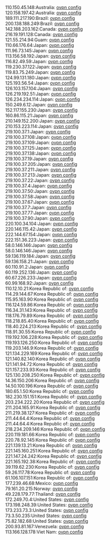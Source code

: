 110.150.45.148:Australia: [ovpn config](vpn/110_150_45_148.ovpn)  
120.158.197.42:Australia: [ovpn config](vpn/120_158_197_42.ovpn)  
189.111.217.190:Brazil: [ovpn config](vpn/189_111_217_190.ovpn)  
200.138.188.249:Brazil: [ovpn config](vpn/200_138_188_249.ovpn)  
142.188.203.162:Canada: [ovpn config](vpn/142_188_203_162.ovpn)  
216.19.191.128:Canada: [ovpn config](vpn/216_19_191_128.ovpn)  
121.55.214.94:Guam: [ovpn config](vpn/121_55_214_94.ovpn)  
110.66.176.64:Japan: [ovpn config](vpn/110_66_176_64.ovpn)  
111.96.73.145:Japan: [ovpn config](vpn/111_96_73_145.ovpn)  
113.156.58.192:Japan: [ovpn config](vpn/113_156_58_192.ovpn)  
116.82.49.59:Japan: [ovpn config](vpn/116_82_49_59.ovpn)  
119.230.37.122:Japan: [ovpn config](vpn/119_230_37_122.ovpn)  
119.83.75.249:Japan: [ovpn config](vpn/119_83_75_249.ovpn)  
124.99.131.180:Japan: [ovpn config](vpn/124_99_131_180.ovpn)  
125.193.56.54:Japan: [ovpn config](vpn/125_193_56_54.ovpn)  
126.103.157.104:Japan: [ovpn config](vpn/126_103_157_104.ovpn)  
126.219.192.51:Japan: [ovpn config](vpn/126_219_192_51.ovpn)  
126.234.234.114:Japan: [ovpn config](vpn/126_234_234_114.ovpn)  
150.249.6.12:Japan: [ovpn config](vpn/150_249_6_12.ovpn)  
152.117.155.230:Japan: [ovpn config](vpn/152_117_155_230.ovpn)  
160.86.115.21:Japan: [ovpn config](vpn/160_86_115_21.ovpn)  
210.149.152.200:Japan: [ovpn config](vpn/210_149_152_200.ovpn)  
210.153.223.114:Japan: [ovpn config](vpn/210_153_223_114.ovpn)  
219.100.37.1:Japan: [ovpn config](vpn/219_100_37_1.ovpn)  
219.100.37.108:Japan: [ovpn config](vpn/219_100_37_108.ovpn)  
219.100.37.109:Japan: [ovpn config](vpn/219_100_37_109.ovpn)  
219.100.37.125:Japan: [ovpn config](vpn/219_100_37_125.ovpn)  
219.100.37.138:Japan: [ovpn config](vpn/219_100_37_138.ovpn)  
219.100.37.19:Japan: [ovpn config](vpn/219_100_37_19.ovpn)  
219.100.37.205:Japan: [ovpn config](vpn/219_100_37_205.ovpn)  
219.100.37.211:Japan: [ovpn config](vpn/219_100_37_211.ovpn)  
219.100.37.213:Japan: [ovpn config](vpn/219_100_37_213.ovpn)  
219.100.37.22:Japan: [ovpn config](vpn/219_100_37_22.ovpn)  
219.100.37.4:Japan: [ovpn config](vpn/219_100_37_4.ovpn)  
219.100.37.50:Japan: [ovpn config](vpn/219_100_37_50.ovpn)  
219.100.37.58:Japan: [ovpn config](vpn/219_100_37_58.ovpn)  
219.100.37.67:Japan: [ovpn config](vpn/219_100_37_67.ovpn)  
219.100.37.7:Japan: [ovpn config](vpn/219_100_37_7.ovpn)  
219.100.37.77:Japan: [ovpn config](vpn/219_100_37_77.ovpn)  
219.100.37.90:Japan: [ovpn config](vpn/219_100_37_90.ovpn)  
220.100.34.104:Japan: [ovpn config](vpn/220_100_34_104.ovpn)  
220.146.115.42:Japan: [ovpn config](vpn/220_146_115_42.ovpn)  
222.144.67.154:Japan: [ovpn config](vpn/222_144_67_154.ovpn)  
222.151.36.223:Japan: [ovpn config](vpn/222_151_36_223.ovpn)  
58.0.146.146:Japan: [ovpn config](vpn/58_0_146_146.ovpn)  
58.0.146.146:Japan: [ovpn config](vpn/58_0_146_146.ovpn)  
59.136.119.184:Japan: [ovpn config](vpn/59_136_119_184.ovpn)  
59.136.158.21:Japan: [ovpn config](vpn/59_136_158_21.ovpn)  
60.110.91.2:Japan: [ovpn config](vpn/60_110_91_2.ovpn)  
60.119.252.136:Japan: [ovpn config](vpn/60_119_252_136.ovpn)  
60.67.226.233:Japan: [ovpn config](vpn/60_67_226_233.ovpn)  
60.99.168.92:Japan: [ovpn config](vpn/60_99_168_92.ovpn)  
110.12.10.21:Korea Republic of: [ovpn config](vpn/110_12_10_21.ovpn)  
114.29.144.67:Korea Republic of: [ovpn config](vpn/114_29_144_67.ovpn)  
115.95.163.90:Korea Republic of: [ovpn config](vpn/115_95_163_90.ovpn)  
116.124.59.86:Korea Republic of: [ovpn config](vpn/116_124_59_86.ovpn)  
116.34.31.143:Korea Republic of: [ovpn config](vpn/116_34_31_143.ovpn)  
118.176.79.89:Korea Republic of: [ovpn config](vpn/118_176_79_89.ovpn)  
118.218.85.40:Korea Republic of: [ovpn config](vpn/118_218_85_40.ovpn)  
118.40.224.213:Korea Republic of: [ovpn config](vpn/118_40_224_213.ovpn)  
118.91.30.55:Korea Republic of: [ovpn config](vpn/118_91_30_55.ovpn)  
119.192.106.228:Korea Republic of: [ovpn config](vpn/119_192_106_228.ovpn)  
119.193.126.250:Korea Republic of: [ovpn config](vpn/119_193_126_250.ovpn)  
119.203.146.9:Korea Republic of: [ovpn config](vpn/119_203_146_9.ovpn)  
121.134.229.169:Korea Republic of: [ovpn config](vpn/121_134_229_169.ovpn)  
121.140.82.140:Korea Republic of: [ovpn config](vpn/121_140_82_140.ovpn)  
121.141.94.72:Korea Republic of: [ovpn config](vpn/121_141_94_72.ovpn)  
121.157.233.93:Korea Republic of: [ovpn config](vpn/121_157_233_93.ovpn)  
125.130.208.250:Korea Republic of: [ovpn config](vpn/125_130_208_250.ovpn)  
14.36.150.206:Korea Republic of: [ovpn config](vpn/14_36_150_206.ovpn)  
14.50.100.196:Korea Republic of: [ovpn config](vpn/14_50_100_196.ovpn)  
180.65.1.50:Korea Republic of: [ovpn config](vpn/180_65_1_50.ovpn)  
182.230.151.151:Korea Republic of: [ovpn config](vpn/182_230_151_151.ovpn)  
203.234.222.20:Korea Republic of: [ovpn config](vpn/203_234_222_20.ovpn)  
211.204.165.91:Korea Republic of: [ovpn config](vpn/211_204_165_91.ovpn)  
211.219.38.127:Korea Republic of: [ovpn config](vpn/211_219_38_127.ovpn)  
211.44.64.4:Korea Republic of: [ovpn config](vpn/211_44_64_4.ovpn)  
211.44.64.4:Korea Republic of: [ovpn config](vpn/211_44_64_4.ovpn)  
218.234.209.146:Korea Republic of: [ovpn config](vpn/218_234_209_146.ovpn)  
220.119.181.66:Korea Republic of: [ovpn config](vpn/220_119_181_66.ovpn)  
220.78.92.145:Korea Republic of: [ovpn config](vpn/220_78_92_145.ovpn)  
221.139.13.21:Korea Republic of: [ovpn config](vpn/221_139_13_21.ovpn)  
221.145.160.251:Korea Republic of: [ovpn config](vpn/221_145_160_251.ovpn)  
221.147.24.242:Korea Republic of: [ovpn config](vpn/221_147_24_242.ovpn)  
221.165.192.38:Korea Republic of: [ovpn config](vpn/221_165_192_38.ovpn)  
39.119.62.230:Korea Republic of: [ovpn config](vpn/39_119_62_230.ovpn)  
59.26.117.78:Korea Republic of: [ovpn config](vpn/59_26_117_78.ovpn)  
61.106.107.151:Korea Republic of: [ovpn config](vpn/61_106_107_151.ovpn)  
177.239.46.68:Mexico: [ovpn config](vpn/177_239_46_68.ovpn)  
79.161.20.215:Norway: [ovpn config](vpn/79_161_20_215.ovpn)  
49.228.179.77:Thailand: [ovpn config](vpn/49_228_179_77.ovpn)  
172.249.70.4:United States: [ovpn config](vpn/172_249_70_4.ovpn)  
173.198.248.39:United States: [ovpn config](vpn/173_198_248_39.ovpn)  
173.233.73.3:United States: [ovpn config](vpn/173_233_73_3.ovpn)  
73.3.50.235:United States: [ovpn config](vpn/73_3_50_235.ovpn)  
75.82.182.68:United States: [ovpn config](vpn/75_82_182_68.ovpn)  
200.93.81.167:Venezuela: [ovpn config](vpn/200_93_81_167.ovpn)  
113.166.128.178:Viet Nam: [ovpn config](vpn/113_166_128_178.ovpn)  
